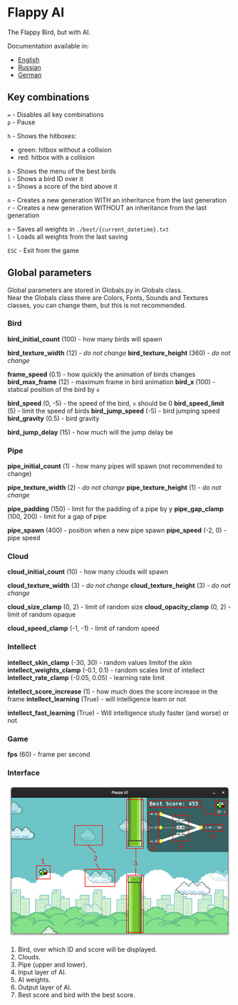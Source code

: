 # Flappy AI

The Flappy Bird, but with AI.

Documentation available in:

- [English](https://github.com/NousadS/flappy-ai/blob/main/README.md)
- [Russian](https://github.com/NousadS/flappy-ai/blob/main/README-ru.md)
- [German](https://github.com/NousadS/flappy-ai/blob/main/README-de.md)

## Key combinations

`=` - Disables all key combinations \
`p` - Pause

`h` - Shows the hitboxes:

- green: hitbox without a collision
- red: hitbox with a collision

`b` - Shows the menu of the best birds \
`i` - Shows a bird ID over it \
`s` - Shows a score of the bird above it

`n` - Creates a new generation WITH an inheritance from the last generation \
`r` - Creates a new generation WITHOUT an inheritance from the last generation

`e` - Saves all weights in `./best/{current_datetime}.txt` \
`l` - Loads all weights from the last saving

`ESC` - Exit from the game

## Global parameters

Global parameters are stored in Globals.py in Globals class. \
Near the Globals class there are Colors, Fonts, Sounds and Textures classes, you can change them, but this is not recommended.

### Bird

**bird_initial_count** (100) - how many birds will spawn

**bird_texture_width** (12) - *do not change*
**bird_texture_height** (360) - *do not change*

**frame_speed** (0.1) - how quickly the animation of birds changes
**bird_max_frame** (12) - maximum frame in bird animation
**bird_x** (100) - statical position of the bird by `x`

**bird_speed** (0, -5) - the speed of the bird, `x` should be 0
**bird_speed_limit** (5) - limit the speed of birds
**bird_jump_speed** (-5) - bird jumping speed
**bird_gravity** (0.5) - bird gravity

**bird_jump_delay** (15) - how much will the jump delay be

### Pipe

**pipe_initial_count** (1) - how many pipes will spawn (not recommended to change)

**pipe_texture_width** (2) - *do not change*
**pipe_texture_height** (1) - *do not change*

**pipe_padding** (150) - limit for the padding of a pipe by y
**pipe_gap_clamp** (100, 200) - limit for a gap of pipe

**pipe_spawn** (400) - position when a new pipe spawn
**pipe_speed** (-2, 0) - pipe speed

### Cloud

**cloud_initial_count** (10) - how many clouds will spawn

**cloud_texture_width** (3) - *do not change*
**cloud_texture_height** (3) - *do not change*

**cloud_size_clamp** (0, 2) - limit of random size
**cloud_opacity_clamp** (0, 2) - limit of random opaque

**cloud_speed_clamp** (-1, -1) - limit of random speed

### Intellect

**intellect_skin_clamp** (-30, 30) - random values limit ​​of the skin
**intellect_weights_clamp** (-0.1, 0.1) - random scales limit of intellect
**intellect_rate_clamp** (-0.05, 0.05) - learning rate limit

**intellect_score_increase** (1) - how much does the score increase in the frame
**intellect_learning** (True) - will intelligence learn or not

**intellect_fast_learning** (True) - Will intelligence study faster (and worse) or not

### Game

**fps** (60) - frame per second

### Interface

![Interface](https://raw.githubusercontent.com/NousadS/flappy-ai/refs/heads/main/readme/interface.png)

1. Bird, over which ID and score will be displayed.
2. Clouds.
3. Pipe (upper and lower).
4. Input layer of AI.
5. AI weights.
6. Output layer of AI.
7. Best score and bird with the best score.
